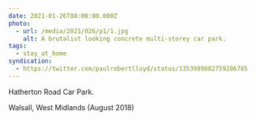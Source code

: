```yaml
---
date: 2021-01-26T08:00:00.000Z
photo:
  - url: /media/2021/026/p1/1.jpg
    alt: A brutalist looking concrete multi-storey car park.
tags:
  - stay_at_home
syndication:
  - https://twitter.com/paulrobertlloyd/status/1353989882759286785
---
```


Hatherton Road Car Park.

Walsall, West Midlands (August 2018)
